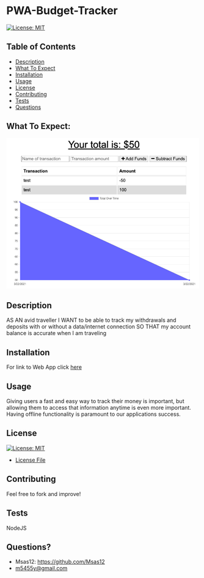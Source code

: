 # PWA-Budget-Tracker

[![License: MIT](https://img.shields.io/badge/License-MIT-yellow.svg)](https://opensource.org/licenses/MIT)

## Table of Contents

- [Description](#description)
- [What To Expect](#what-to-expect)
- [Installation](#installation)
- [Usage](#usage)
- [License](#license)
- [Contributing](#contributing)
- [Tests](#tests)
- [Questions](#questions)

## What To Expect:

![Budget-Tracker](./public/imgs/budget.jpg)

## Description

AS AN avid traveller
I WANT to be able to track my withdrawals and deposits with or without a data/internet connection
SO THAT my account balance is accurate when I am traveling

## Installation

For link to Web App click [here]()

## Usage

Giving users a fast and easy way to track their money is important, but allowing them to access that information anytime is even more important.
Having offline functionality is paramount to our applications success.

## License

[![License: MIT](https://img.shields.io/badge/License-MIT-yellow.svg)](https://opensource.org/licenses/MIT)

- [License File](./LICENSE.txt)

## Contributing

Feel free to fork and improve!

## Tests

NodeJS

## Questions?

- Msas12: https://github.com/Msas12
- m5455y@gmail.com
